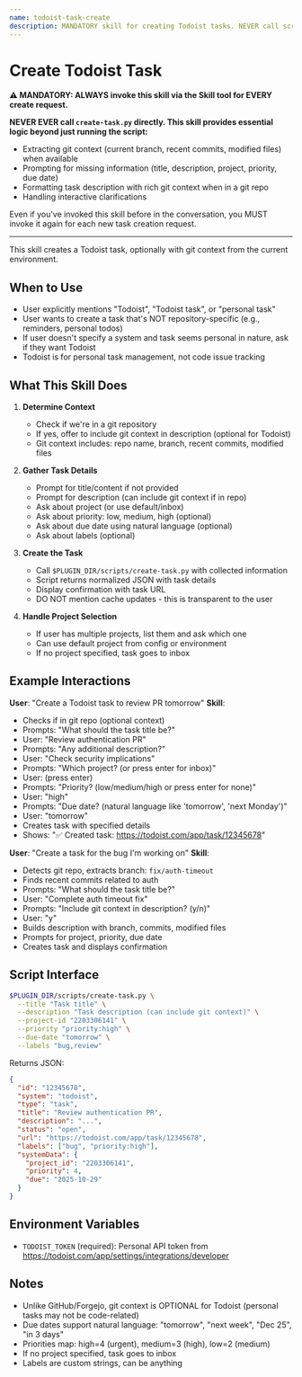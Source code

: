 ```yaml
---
name: todoist-task-create
description: MANDATORY skill for creating Todoist tasks. NEVER call scripts/create-task.py directly - ALWAYS use this skill via the Skill tool. Use when user wants to create a Todoist task or personal task. (plugin:todoist@todu)
---
```


# Create Todoist Task

**⚠️ MANDATORY: ALWAYS invoke this skill via the Skill tool for EVERY create request.**

**NEVER EVER call `create-task.py` directly. This skill provides essential logic beyond just running the script:**

- Extracting git context (current branch, recent commits, modified files) when available
- Prompting for missing information (title, description, project, priority, due date)
- Formatting task description with rich git context when in a git repo
- Handling interactive clarifications

Even if you've invoked this skill before in the conversation, you MUST invoke it again for each new task creation request.

---

This skill creates a Todoist task, optionally with git context from the current environment.

## When to Use

- User explicitly mentions "Todoist", "Todoist task", or "personal task"
- User wants to create a task that's NOT repository-specific (e.g., reminders, personal todos)
- If user doesn't specify a system and task seems personal in nature, ask if they want Todoist
- Todoist is for personal task management, not code issue tracking

## What This Skill Does

1. **Determine Context**
   - Check if we're in a git repository
   - If yes, offer to include git context in description (optional for Todoist)
   - Git context includes: repo name, branch, recent commits, modified files

2. **Gather Task Details**
   - Prompt for title/content if not provided
   - Prompt for description (can include git context if in repo)
   - Ask about project (or use default/inbox)
   - Ask about priority: low, medium, high (optional)
   - Ask about due date using natural language (optional)
   - Ask about labels (optional)

3. **Create the Task**
   - Call `$PLUGIN_DIR/scripts/create-task.py` with collected information
   - Script returns normalized JSON with task details
   - Display confirmation with task URL
   - DO NOT mention cache updates - this is transparent to the user

4. **Handle Project Selection**
   - If user has multiple projects, list them and ask which one
   - Can use default project from config or environment
   - If no project specified, task goes to inbox

## Example Interactions

**User**: "Create a Todoist task to review PR tomorrow"
**Skill**:

- Checks if in git repo (optional context)
- Prompts: "What should the task title be?"
- User: "Review authentication PR"
- Prompts: "Any additional description?"
- User: "Check security implications"
- Prompts: "Which project? (or press enter for inbox)"
- User: (press enter)
- Prompts: "Priority? (low/medium/high or press enter for none)"
- User: "high"
- Prompts: "Due date? (natural language like 'tomorrow', 'next Monday')"
- User: "tomorrow"
- Creates task with specified details
- Shows: "✅ Created task: <https://todoist.com/app/task/12345678>"

**User**: "Create a task for the bug I'm working on"
**Skill**:

- Detects git repo, extracts branch: `fix/auth-timeout`
- Finds recent commits related to auth
- Prompts: "What should the task title be?"
- User: "Complete auth timeout fix"
- Prompts: "Include git context in description? (y/n)"
- User: "y"
- Builds description with branch, commits, modified files
- Prompts for project, priority, due date
- Creates task and displays confirmation

## Script Interface

```bash
$PLUGIN_DIR/scripts/create-task.py \
  --title "Task title" \
  --description "Task description (can include git context)" \
  --project-id "2203306141" \
  --priority "priority:high" \
  --due-date "tomorrow" \
  --labels "bug,review"
```

Returns JSON:

```json
{
  "id": "12345678",
  "system": "todoist",
  "type": "task",
  "title": "Review authentication PR",
  "description": "...",
  "status": "open",
  "url": "https://todoist.com/app/task/12345678",
  "labels": ["bug", "priority:high"],
  "systemData": {
    "project_id": "2203306141",
    "priority": 4,
    "due": "2025-10-29"
  }
}
```

## Environment Variables

- `TODOIST_TOKEN` (required): Personal API token from <https://todoist.com/app/settings/integrations/developer>

## Notes

- Unlike GitHub/Forgejo, git context is OPTIONAL for Todoist (personal tasks may not be code-related)
- Due dates support natural language: "tomorrow", "next week", "Dec 25", "in 3 days"
- Priorities map: high=4 (urgent), medium=3 (high), low=2 (medium)
- If no project specified, task goes to inbox
- Labels are custom strings, can be anything
